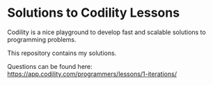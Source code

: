 # Solutions to Codility Lessons

Codility is a nice playground to develop fast and scalable solutions to programming problems. 

This repository contains my solutions.

Questions can be found here: https://app.codility.com/programmers/lessons/1-iterations/


